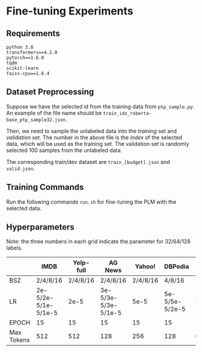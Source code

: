 # Fine-tuning Experiments

## Requirements
```
python 3.8
transformers==4.2.0
pytorch==1.6.0
tqdm
scikit-learn
faiss-cpu==1.6.4
```

## Dataset Preprocessing
Suppose we have the selected id from the training data from `ptp_sample.py`. An example of the file name should be `train_idx_roberta-base_ptp_sample32.json`. 

Then, we need to sample the unlabeled data into the *training* set and _validation_ set. 
The number in the above file is the *index* of the selected data, which will be used as the training set. 
The validation set is randomly selected 100 samples from the unlabeled data.

The corresponding train/dev dataset are `train_[budget].json` and `valid.json`.

## Training Commands
Run the following commands `run.sh` for fine-tuning the PLM with the selected data.



## Hyperparameters
Note: the three numbers in each grid indicate the parameter for 32/64/128 labels.

|            | IMDB                | Yelp-full | AG News             | Yahoo!   | DBPedia        | TREC     |
|------------|---------------------|-----------|---------------------|----------|----------------|----------|
| BSZ        | 2/4/8/16            | 2/4/8/16  | 2/4/8/16            | 2/4/8/16 | 4/8/16         | 2/4/8/16 |
| LR         | 2e-5/2e-5/1e-5/1e-5 | 2e-5      | 3e-5/3e-5/3e-5/1e-5 | 5e-5     | 5e-5/5e-5/2e-5 | 2e-5     |
| EPOCH      | 15                  | 15        | 15                  | 15       | 15             | 15       |
| Max Tokens | 512                 | 512       | 128                 | 256      | 128            | 64       |
